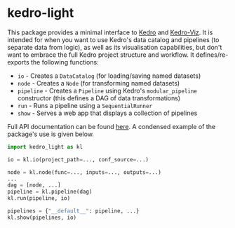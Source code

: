 # kedro-light

This package provides a minimal interface to [Kedro](https://github.com/kedro-org/kedro) and [Kedro-Viz](https://github.com/kedro-org/kedro-viz). It is intended for when you want to use Kedro's data catalog and pipelines (to separate data from logic), as well as its visualisation capabilities, but don't want to embrace the full Kedro project structure and workflow. It defines/re-exports the following functions:

* `io` - Creates a `DataCatalog` (for loading/saving named datasets)
* `node` - Creates a `Node` (for transforming named datasets)
* `pipeline` - Creates a `Pipeline` using Kedro's `modular_pipeline` constructor (this defines a DAG of data transformations)
* `run` - Runs a pipeline using a `SequentialRunner`
* `show` - Serves a web app that displays a collection of pipelines

Full API documentation can be found [here](https://ellwise.github.io/kedro-light). A condensed example of the package's use is given below.

```python
import kedro_light as kl

io = kl.io(project_path=..., conf_source=...)

node = kl.node(func=..., inputs=..., outputs=...)
...
dag = [node, ...]
pipeline = kl.pipeline(dag)
kl.run(pipeline, io)

pipelines = {"__default__": pipeline, ...}
kl.show(pipelines, io)
```
